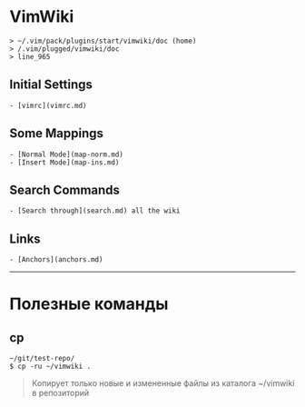 # VimWiki
	> ~/.vim/pack/plugins/start/vimwiki/doc (home)
	> /.vim/plugged/vimwiki/doc
	> line_965

## Initial Settings
	- [vimrc](vimrc.md)

## Some Mappings
	- [Normal Mode](map-norm.md)
	- [Insert Mode](map-ins.md)

## Search Commands
	- [Search through](search.md) all the wiki

## Links
	- [Anchors](anchors.md)

---
# Полезные команды

## cp

```
~/git/test-repo/
$ cp -ru ~/vimwiki .
```

> Копирует только новые и измененные файлы из каталога ~/vimwiki в репозиторий
